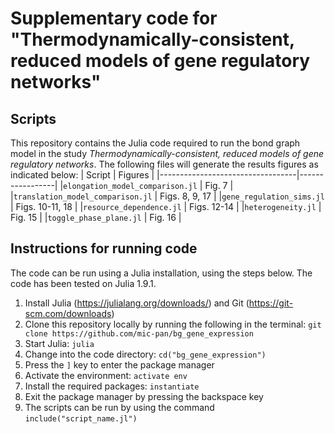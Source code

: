 # Supplementary code for "Thermodynamically-consistent, reduced models of gene regulatory networks"

## Scripts
This repository contains the Julia code required to run the bond graph model in the study *Thermodynamically-consistent, reduced models of gene regulatory networks*. The following files will generate the results figures as indicated below:
| Script                           | Figures         |
|----------------------------------|-----------------|
|`elongation_model_comparison.jl`  | Fig. 7          |
|`translation_model_comparison.jl` | Figs. 8, 9, 17  |
|`gene_regulation_sims.jl`         | Figs. 10-11, 18 |
|`resource_dependence.jl`          | Figs. 12-14     |
|`heterogeneity.jl`                | Fig. 15         |
|`toggle_phase_plane.jl`           | Fig. 16         |


## Instructions for running code
The code can be run using a Julia installation, using the steps below. The code has been tested on Julia 1.9.1.

1. Install Julia (https://julialang.org/downloads/) and Git (https://git-scm.com/downloads)
2. Clone this repository locally by running the following in the terminal: `git clone https://github.com/mic-pan/bg_gene_expression`
3. Start Julia: `julia`
4. Change into the code directory: `cd("bg_gene_expression")`
5. Press the `]` key to enter the package manager
6. Activate the environment: `activate env`
7. Install the required packages: `instantiate`
8. Exit the package manager by pressing the backspace key
9. The scripts can be run by using the command `include("script_name.jl")`